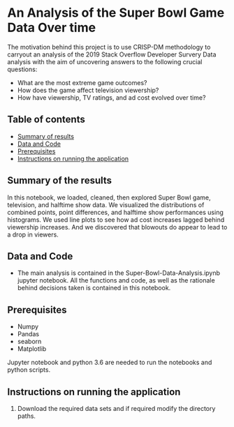 # An Analysis of the Super Bowl Game Data Over time
> 
The motivation behind this project is to use CRISP-DM methodology to carryout an analysis of the 2019 Stack Overflow Developer Survery Data analysis with the aim of uncovering answers to the following crucial questions:
* What are the most extreme game outcomes?
* How does the game affect television viewership?
* How have viewership, TV ratings, and ad cost evolved over time?


## Table of contents

* [Summary of results](#summary-of-results)
* [Data and Code](#data-and-code)
* [Prerequisites](#prerequisites)
* [Instructions on running the application](#instructions-on-running-the-application)

## Summary of the results
In this notebook, we loaded, cleaned, then explored Super Bowl game, television, and halftime show data. We visualized the distributions of combined points, point differences, and halftime show performances using histograms. We used line plots to see how ad cost increases lagged behind viewership increases. And we discovered that blowouts do appear to lead to a drop in viewers.



## Data and Code
* The main analysis is contained in the Super-Bowl-Data-Analysis.ipynb jupyter notebook. All the functions and code, as well as the rationale behind decisions taken is contained in this notebook.


## Prerequisites
* Numpy
* Pandas
* seaborn
* Matplotlib

Jupyter notebook and python 3.6 are needed to run the notebooks and python scripts.

## Instructions on running the application
1. Download the required data sets and if required modify the directory paths.
